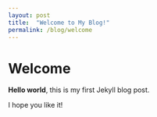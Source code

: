 ```yaml
---
layout: post
title:  "Welcome to My Blog!"
permalink: /blog/welcome
---
```


# Welcome

**Hello world**, this is my first Jekyll blog post.

I hope you like it!
